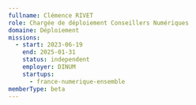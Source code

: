 ```yaml
---
fullname: Clémence RIVET
role: Chargée de déploiement Conseillers Numériques
domaine: Déploiement
missions:
  - start: 2023-06-19
    end: 2025-01-31
    status: independent
    employer: DINUM
    startups:
      - france-numerique-ensemble
memberType: beta
---
```

